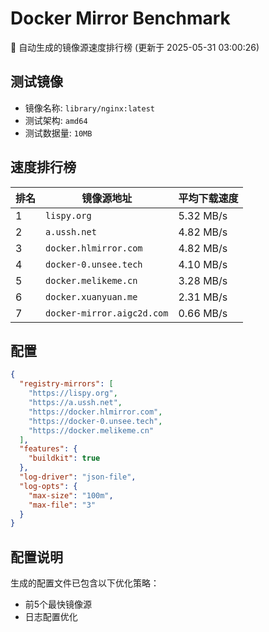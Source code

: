 # Docker Mirror Benchmark

🚀 自动生成的镜像源速度排行榜 (更新于 2025-05-31 03:00:26)

## 测试镜像
- 镜像名称: `library/nginx:latest`
- 测试架构: `amd64`
- 测试数据量: `10MB`

## 速度排行榜
| 排名 | 镜像源地址 | 平均下载速度 |
|------|------------|--------------|
| 1 | `lispy.org` | 5.32 MB/s |
| 2 | `a.ussh.net` | 4.82 MB/s |
| 3 | `docker.hlmirror.com` | 4.82 MB/s |
| 4 | `docker-0.unsee.tech` | 4.10 MB/s |
| 5 | `docker.melikeme.cn` | 3.28 MB/s |
| 6 | `docker.xuanyuan.me` | 2.31 MB/s |
| 7 | `docker-mirror.aigc2d.com` | 0.66 MB/s |

## 配置

```json
{
  "registry-mirrors": [
    "https://lispy.org",
    "https://a.ussh.net",
    "https://docker.hlmirror.com",
    "https://docker-0.unsee.tech",
    "https://docker.melikeme.cn"
  ],
  "features": {
    "buildkit": true
  },
  "log-driver": "json-file",
  "log-opts": {
    "max-size": "100m",
    "max-file": "3"
  }
}
```

## 配置说明
生成的配置文件已包含以下优化策略：
- 前5个最快镜像源
- 日志配置优化

